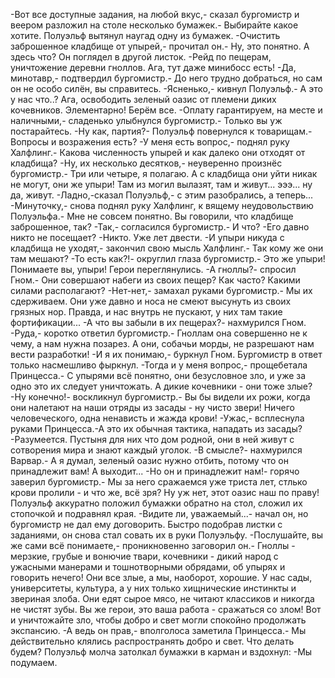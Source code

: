   -Вот все доступные задания, на любой вкус,- сказал бургомистр и веером разложил на столе несколько бумажек.- Выбирайте какое хотите.
Полуэльф вытянул наугад одну из бумажек.
-Очистить заброшенное кладбище от упырей,- прочитал он.- Ну, это понятно. А здесь что?
Он поглядел в другой листок.
-Рейд по пещерам, уничтожение деревни гноллов. Ага, тут даже минибосс есть!
-Да, минотавр,- подтвердил бургомистр.- До него трудно добраться, но сам он не особо силён, вы справитесь.
-Ясненько,- кивнул Полуэльф.- А это у нас что..? Ага, освободить зеленый оазис от племени диких кочевников. Элементарно! Берём все.
-Оплату гарантируем, на месте и наличными,- сладенько улыбнулся бургомистр.- Только вы уж постарайтесь.
-Ну как, партия?- Полуэльф повернулся к товарищам.- Вопросы и возражения есть?
-У меня есть вопрос,- поднял руку Халфлинг.- Какова численность упырей и как далеко они отходят от кладбища?
-Ну, их несколько десятков,- неуверенно произнёс бургомистр.- Три или четыре, я полагаю. А с кладбища они уйти никак не могут, они же упыри! Там из могил вылазят, там и живут... эээ... ну да, живут.
-Ладно,-сказал Полуэльф,- с этим разобрались, а теперь...
-Минуточку,- снова поднял руку Халфлинг, к вящему неудовольствию Полуэльфа.- Мне не совсем понятно. Вы говорили, что кладбище заброшенное, так?
-Так,- согласился бургомистр.- И что?
-Его давно никто не посещает?
-Никто. Уже лет двести.
-И упыри никуда с кладбища не уходят,- закончил свою мысль Халфлинг.- Так кому же они там мешают?
-То есть как?!- округлил глаза бургомистр.- Это же упыри! Понимаете вы, упыри!
Герои переглянулись.
-А гноллы?- спросил Гном.- Они совершают набеги из своих пещер? Как часто? Какими силами располагают?
-Нет-нет,- замахал руками бургомистр.- Мы их сдерживаем. Они уже давно и носа не смеют высунуть из своих грязных нор. Правда, и нас внутрь не пускают, у них там такие фортификации...
-А что вы забыли в их пещерах?- нахмурился Гном.
-Руда,- коротко ответил бургомистр.- Гноллам она совершенно не к чему, а нам нужна позарез. А они, собачьи морды, не разрешают нам вести разработки!
-И я их понимаю,- буркнул Гном. Бургомистр в ответ только насмешливо фыркнул.
-Тогда и у меня вопрос,- прощебетала Принцесса.- С упырями всё понятно, они безусловное зло, и уже за одно это их следует уничтожать. А дикие кочевники - они тоже злые?
-Ну конечно!- воскликнул бургомистр.- Вы бы видели их рожи, когда они налетают на наши отряды из засады - ну чисто звери! Ничего человеческого, одна ненависть и жажда крови!
-Ужас,- всплеснула руками Принцесса.-А это их обычная тактика, нападать из засады?
-Разумеется. Пустыня для них что дом родной, они в ней живут с сотворения мира и знают каждый уголок.
-В смысле?- нахмурился Варвар.- А я думал, зеленый оазис нужно отбить, потому что он принадлежит вам! А выходит...
-Но он и принадлежит нам!- горячо заверил бургомистр.- Мы за него сражаемся уже триста лет, стлько крови пролили - и что же, всё зря? Ну уж нет, этот оазис наш по праву!
Полуэльф аккуратно положил бумажки обратно на стол, сложил их стопочкой и подравнял края.
-Видите ли, уважаемый...- начал он, но бургомистр не дал ему договорить. Быстро подобрав листки с заданиями, он снова стал совать их в руки Полуэльфу.
-Послушайте, вы же сами всё понимаете,- проникновенно заговорил он.- Гноллы - мерзкие, грубые и вонючие твари, кочевники - дикий народ с ужасными манерами и тошнотворными обрядами, об упырях и говорить нечего! Они все злые, а мы, наоборот, хорошие. У нас сады, университеты, культура, а у них только хищнические инстинкты и звериная злоба. Они едят сырое мясо, не читают классиков и никогда не чистят зубы. Вы же герои, это ваша работа - сражаться со злом! Вот и уничтожайте зло, чтобы добро и свет могли спокойно продолжать экспансию.
-А ведь он прав,- вполголоса заметила Принцесса.- Мы действительно клялись распространять добро и свет. Что делать будем?
Полуэльф молча затолкал бумажки в карман и вздохнул:
-Мы подумаем.      